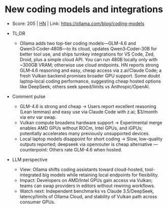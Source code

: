 # New coding models and integrations

- Score: 205 | [HN](https://news.ycombinator.com/item?id=45601834) | Link: https://ollama.com/blog/coding-models

- TL;DR
  - Ollama adds two top-tier coding models—GLM-4.6 and Qwen3‑Coder‑480B—to its cloud, updates Qwen3‑Coder‑30B for better tool use, and ships turnkey integrations for VS Code, Zed, Droid, plus a simple cloud API. You can run 480B locally only with ~300GB VRAM; otherwise use cloud endpoints. HN reports strong GLM‑4.6 reasoning and easy, cheap access via z.ai/Claude Code; a fresh Vulkan backend promises broader GPU support. Some doubt laptop‑local coding performance, suggesting cheap hosted options like DeepSeek; others seek speed/limits vs Anthropic/OpenAI.

- Comment pulse
  - GLM-4.6 is strong and cheap → Users report excellent reasoning (Lean lemmas) and easy use via Claude Code with z.ai; $3/month via env var swap.
  - Vulkan compute broadens hardware support → Experimental merge enables AMD GPUs without ROCm, Intel GPUs, and iGPUs; potentially accelerates many previously unsupported devices.
  - Local laptop models disappoint for short coding → Slow, low-quality outputs reported; deepseek via openrouter is cheap alternative — counterpoint: Others rate GLM-4.6 when hosted.

- LLM perspective
  - View: Ollama shifts coding assistants toward cloud-hosted, tool-integrated big models while retaining local endpoints for flexibility.
  - Impact: Developers on AMD/Intel GPUs gain access via Vulkan; teams can swap providers in editors without rewiring workflows.
  - Watch next: Independent benchmarks vs Claude 3.5/DeepSeek, latency/limits of Ollama Cloud, and stability of Vulkan path across consumer GPUs.
